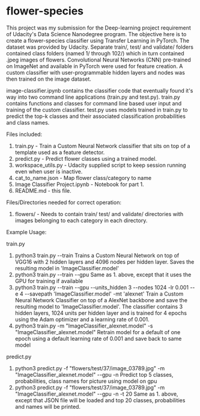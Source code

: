 # flower-species

This project was my submission for the Deep-learning project requirement of Udacity's Data Science Nanodegree program.
The objective here is to create a flower-species classifier using Transfer Learning in PyTorch.
The dataset was provided by Udacity. Separate train/, test/ and validate/ folders contained class folders (named 1/ through 102/) which in turn contained .jpeg images of flowers. Convolutional Neural Networks (CNN) pre-trained on ImageNet and available in PyTorch were used for feature creation. A custom classifier with user-programmable hidden layers and nodes was then trained on the image dataset.

image-classifier.ipynb contains the classifier code that eventually found it's way into two command line applications (train.py and test.py).
train.py contains functions and classes for command line based user input and training of the custom classifier.
test.py uses models trained in train.py to predict the top-k classes and their associated classification probabilities and class names.

Files included:
1. train.py - Train a Custom Neural Network classifier that sits on top of a template used as a feature detector.
2. predict.py - Predict flower classes using a trained model.
3. workspace_utils.py - Udacity supplied script to keep session running even when user is inactive.
4. cat_to_name.json - Map flower class/category to name
5. Image Classifier Project.ipynb - Notebook for part 1.
6. README.md - this file.

Files/Directories needed for correct operation:
1. flowers/ - Needs to contain train/ test/ and validate/ directories with images belonging to each category in each directory.

Example Usage:

train.py
1. python3 train.py --train
Trains a Custom Neural Network on top of VGG16 with 2 hidden layers and 4096 nodes per hidden layer. Saves the resulting model in 'ImageClassifier.model'
2. python3 train.py --train --gpu
Same as 1. above, except that it uses the GPU for training if available
3. python3 train.py --train --gpu --units_hidden 3 --nodes 1024 -lr 0.001 --e 4 --savepath 'ImageClassifier.model' -mt 'alexnet'
Train a Custom Neural Network Classifier on top of a AlexNet backbone and save the resulting model to 'ImageClassifier.model'. The classifier contains 3 hidden layers, 1024 units per hidden layer and is trained for 4 epochs using the Adam optimizer and a learning rate of 0.001.
4. python3 train.py -m "ImageClassifier_alexnet.model" -s "ImageClassifier_alexnet.model"
Retrain model for a default of one epoch using a default learning rate of 0.001 and save back to same model

predict.py
1. python3 predict.py -f "flowers/test/37/image_03789.jpg" -m "ImageClassifier_alexnet.model" --gpu -n
Predict top 5 classes, probabilities, class names for picture using model on gpu
2. python3 predict.py -f "flowers/test/37/image_03789.jpg" -m "ImageClassifier_alexnet.model" --gpu -n -t 20
Same as 1. above, except that JSON file will be loaded and top 20 classes, probabilities and names will be printed.


